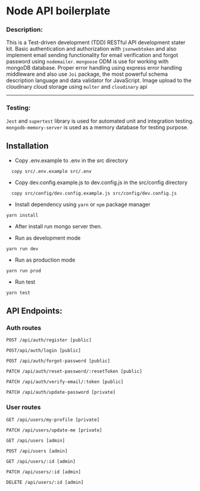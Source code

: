 # Node API boilerplate

### Description:

This is a Test-driven development (TDD) RESTful API development stater kit. Basic authentication and authorization with `jsonwebtoken` and also implement email sending functionality for email verification and forgot password using `nodemailer`. `mongoose` ODM is use for working with mongoDB database. Proper error handling using express error handling middleware and also use `Joi` package, the most powerful schema description language and data validator for JavaScript.
Image upload to the cloudinary cloud storage using `multer` and `cloudinary` api

---

### Testing:

`Jest` and `supertest` library is used for automated unit and integration testing.
`mongodb-memory-server` is used as a memory database for testing purpose.

## Installation

- Copy .env.example to .env in the src directory

```
  copy src/.env.example src/.env
```

- Copy dev.config.example.js to dev.config.js in the src/config directory

```
  copy src/config/dev.config.example.js src/config/dev.config.js
```

- Install dependency using `yarn` or `npm` package manager

```
yarn install
```

- After install run mongo server then.

- Run as development mode

```
yarn run dev
```

- Run as production mode

```
yarn run prod
```

- Run test

```
yarn test
```

## API Endpoints:

### Auth routes

```
POST /api/auth/register [public]
```

```
POST/api/auth/login [public]
```

```
POST /api/auth/forgot-password [public]
```

```
PATCH /api/auth/reset-password/:resetToken [public]
```

```
PATCH /api/auth/verify-email/:token [public]
```

```
PATCH /api/auth/update-password [private]
```

### User routes

```
GET /api/users/my-profile [private]
```

```
PATCH /api/users/update-me [private]
```

```
GET /api/users [admin]
```

```
POST /api/users [admin]
```

```
GET /api/users/:id [admin]
```

```
PATCH /api/users/:id [admin]
```

```
DELETE /api/users/:id [admin]
```
